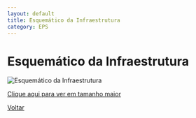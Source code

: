 ```yaml
---
layout: default
title: Esquemático da Infraestrutura
category: EPS
---
```


# Esquemático da Infraestrutura

![Esquemático da Infraestrutura](https://i.imgur.com/ui50tjF.jpg)

[Clique aqui para ver em tamanho maior](https://i.imgur.com/ui50tjF.jpg)

[Voltar](./../)
